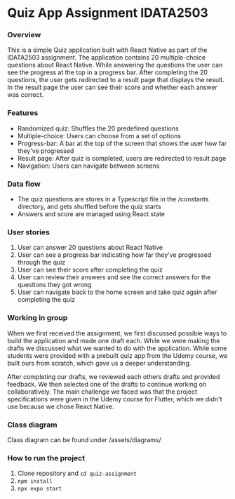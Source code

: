 # Quiz App Assignment IDATA2503

### Overview

This is a simple Quiz application built with React Native as part of the IDATA2503 assignment. The application contains 20 multiple-choice questions
about React Native. While answering the questions the user can see the progress at the top in a progress bar.
After completing the 20 questions, the user gets redirected to a result page that displays the result.
In the result page the user can see their score and whether each answer was correct.

### Features

- Randomized quiz: Shuffles the 20 predefined questions
- Multiple-choice: Users can choose from a set of options
- Progress-bar: A bar at the top of the screen that shows the user how far they've progressed
- Result page: After quiz is completed, users are redirected to result page
- Navigation: Users can navigate between screens

### Data flow

- The quiz questions are stores in a Typescript file in the /constants directory, and gets shuffled before the quiz starts
- Answers and score are managed using React state

### User stories

1. User can answer 20 questions about React Native
2. User can see a progress bar indicating how far they've progressed through the quiz
3. User can see their score after completing the quiz
4. User can review their answers and see the correct answers for the questions they got wrong
5. User can navigate back to the home screen and take quiz again after completing the quiz

### Working in group

When we first received the assignment, we first discussed possible ways to build the application and made one draft each.
While we were making the drafts we discussed what we wanted to do with the application. While some students were provided with a prebuilt quiz
app from the Udemy course, we built ours from scratch, which gave us a deeper understanding.

After completing our drafts, we reviewed each others drafts and provided feedback. We then selected one of the drafts to continue working on collaboratively.
The main challenge we faced was that the project specifications were given in the Udemy course for Flutter, which we didn't use because
we chose React Native.

### Class diagram

Class diagram can be found under /assets/diagrams/

### How to run the project

1. Clone repository and `cd quiz-assignment`
2. `npm install`
3. `npx expo start`
